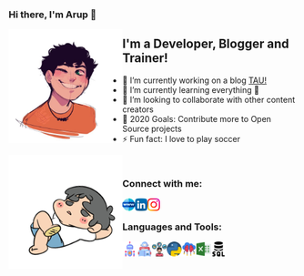 ### Hi there, I'm Arup 👋

<img align="left" alt="ArupDutta | Protfolio" width="200px" src="https://github.com/ArupDutta/ArupDutta/blob/master/Pics/cartoon_2.jpg" />

## I'm a Developer, Blogger and Trainer!
- 🔭 I’m currently working on a blog [TAU!](www.taublogg.blogspot.com)
- 🌱 I’m currently learning everything 🤣
- 👯 I’m looking to collaborate with other content creators
- 🥅 2020 Goals: Contribute more to Open Source projects
- ⚡ Fun fact: I love to play soccer





<img align="left" alt="ArupDutta | Protfolio" width="200px" src="https://github.com/ArupDutta/ArupDutta/blob/master/Pics/cartoon_4.gif" />

<br />

### Connect with me:

<a href="https://www.taublogg.blogspot.com"><img align="left" alt="ArupDutta | TAU" width="22px" src="https://github.com/ArupDutta/ArupDutta/blob/master/www.svg" /></a>
<a href="https://www.linkedin.com/in/arup-dutta-8a35a2106/"><img align="left" alt="ArupDutta | LinkedIn" width="22px" src="https://github.com/ArupDutta/ArupDutta/blob/master/linkedin.svg" /></a>
<a href="https://www.instagram.com/arupdut_ta/"><img align="left" alt="ArupDutta | Instagram" width="22px" src="https://github.com/ArupDutta/ArupDutta/blob/master/instagram-sketched.svg" /></a>

<br />

### Languages and Tools:

<img align="left" alt="Automation" width="26px" src="https://github.com/ArupDutta/ArupDutta/blob/master/automation.svg" />
<img align="left" alt="Machine Learning" width="26px" src="https://github.com/ArupDutta/ArupDutta/blob/master/machine-learning.svg" />
<img align="left" alt="Data Science" width="26px" src="https://github.com/ArupDutta/ArupDutta/blob/master/product-management.svg" />
<img align="left" alt="Python" width="26px" src="https://github.com/ArupDutta/ArupDutta/blob/master/python.svg" />
<img align="left" alt="AI" width="26px" src="https://github.com/ArupDutta/ArupDutta/blob/master/brain.svg" />
<img align="left" alt="Excel Automation" width="26px" src="https://github.com/ArupDutta/ArupDutta/blob/master/excel.svg" />
<img align="left" alt="SQL" width="26px" src="https://github.com/ArupDutta/ArupDutta/blob/master/sql.svg" />
